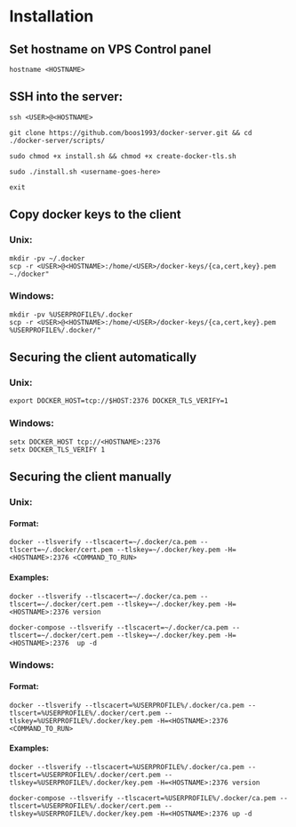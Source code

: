 # Installation

## Set hostname on VPS Control panel

    hostname <HOSTNAME>

## SSH into the server:

    ssh <USER>@<HOSTNAME>

    git clone https://github.com/boos1993/docker-server.git && cd ./docker-server/scripts/

    sudo chmod +x install.sh && chmod +x create-docker-tls.sh

    sudo ./install.sh <username-goes-here>

    exit

## Copy docker keys to the client

### Unix:  

    mkdir -pv ~/.docker
    scp -r <USER>@<HOSTNAME>:/home/<USER>/docker-keys/{ca,cert,key}.pem ~./docker"

### Windows:  

    mkdir -pv %USERPROFILE%/.docker
    scp -r <USER>@<HOSTNAME>:/home/<USER>/docker-keys/{ca,cert,key}.pem %USERPROFILE%/.docker/"

## Securing the client automatically

### Unix:  

    export DOCKER_HOST=tcp://$HOST:2376 DOCKER_TLS_VERIFY=1

### Windows:  

    setx DOCKER_HOST tcp://<HOSTNAME>:2376
    setx DOCKER_TLS_VERIFY 1

## Securing the client manually

### Unix:  
    
#### Format:

    docker --tlsverify --tlscacert=~/.docker/ca.pem --tlscert=~/.docker/cert.pem --tlskey=~/.docker/key.pem -H=<HOSTNAME>:2376 <COMMAND_TO_RUN>

#### Examples:

    docker --tlsverify --tlscacert=~/.docker/ca.pem --tlscert=~/.docker/cert.pem --tlskey=~/.docker/key.pem -H=<HOSTNAME>:2376 version

    docker-compose --tlsverify --tlscacert=~/.docker/ca.pem --tlscert=~/.docker/cert.pem --tlskey=~/.docker/key.pem -H=<HOSTNAME>:2376  up -d

### Windows:  

#### Format:

    docker --tlsverify --tlscacert=%USERPROFILE%/.docker/ca.pem --tlscert=%USERPROFILE%/.docker/cert.pem --tlskey=%USERPROFILE%/.docker/key.pem -H=<HOSTNAME>:2376 <COMMAND_TO_RUN>

#### Examples:


    docker --tlsverify --tlscacert=%USERPROFILE%/.docker/ca.pem --tlscert=%USERPROFILE%/.docker/cert.pem --tlskey=%USERPROFILE%/.docker/key.pem -H=<HOSTNAME>:2376 version

    docker-compose --tlsverify --tlscacert=%USERPROFILE%/.docker/ca.pem --tlscert=%USERPROFILE%/.docker/cert.pem --tlskey=%USERPROFILE%/.docker/key.pem -H=<HOSTNAME>:2376 up -d